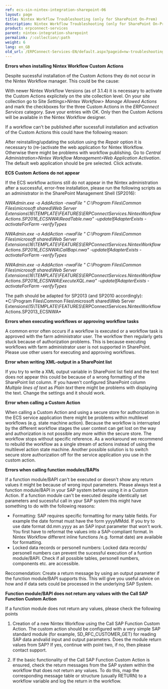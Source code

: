 ```yaml
---
ref: ecs-sin-nintex-integration-sharepoint-06
layout: page
title: Nintex Workflow Troubleshooting (only for SharePoint On-Prem)
description: Nintex Workflow Troubleshooting (only for SharePoint On-Prem)
product: erpconnect-services
parent: nintex-integration-sharepoint
permalink: /:collection/:path
weight: 6
lang: en_GB
old_url: /ERPConnect-Services-EN/default.aspx?pageid=nw-troubleshooting
---
```


**Errors when installing Nintex Workflow Custom Actions**

Despite sucessful installation of the Custom Actions they do not occur in the Nintex Workflow manager. This could be the cause:

With newer Nintex Workflow Versions (as of 3.1.4) it is necessary to activate the Custom Actions explicitely on the site collection level. On your site collection go to Site *Settings>Nintex Workflow> Manage Allowed Actions* and mark the checkboxes for the three Custom Actions in the *ERPConnect Services* category. Save your entries with OK. Only then the Custom Actions will be available in the Nintex Workflow designer.

If a workflow can't be published after sucessfull installation and activation of the Custom Actions this could have the following reason:

After reinstalling/updating the solution using the *Repair* option it is necessary to (re-)activate the web application for Nintex Workflow. Otherwise there might be problems with workflow publishing. Go to *Central Administration>Nintex Workflow Management>Web Application Activation*. The default web application should be pre selected. Click activate.   

**ECS Custom Actions do not appear** 

If the ECS workflow actions still do not appear in the Nintex administration after a successful, error-free installation, please run the following scripts as an administrator in the SharePoint Management Shell (SP2016):


*NWAdmin.exe -o AddAction -nwaFile " C:\Program Files\Common Files\microsoft shared\Web Server Extensions\16\TEMPLATE\FEATURES\ERPConnectServices.NintexWorkflowActions.SP2016_ECSNWA\ReadTable.nwa" -updateIfAdapterExists -activateForFarm -verifyTypes*

*NWAdmin.exe -o AddAction -nwaFile " C:\Program Files\Common Files\microsoft shared\Web Server Extensions\16\TEMPLATE\FEATURES\ERPConnectServices.NintexWorkflowActions.SP2016_ECSNWA\CallBapi.nwa" -updateIfAdapterExists -activateForFarm -verifyTypes*

*NWAdmin.exe -o AddAction -nwaFile " C:\Program Files\Common Files\microsoft shared\Web Server Extensions\16\TEMPLATE\FEATURES\ERPConnectServices.NintexWorkflowActions.SP2016_ECSNWA\ExecuteXQL.nwa" -updateIfAdapterExists -activateForFarm -verifyTypes*

The path should be adapted for SP2013 (and SP2010 accordingly):<br>
*C:\Program Files\Common Files\microsoft shared\Web Server Extensions\15\TEMPLATE\FEATURES\ERPConnectServices.NintexWorkflowActions.SP2013_ECSNWA\*


**Errors when executing workflows or approving workflow tasks**

A common error often occurs if a workflow is executed or a workflow task is approved with the farm administrator user. The workflow then regularly gets stuck because of authorization problems. This is because executing workflows with farm administrator user is not supported in SharePoint. Please use other users for executing and approving workflows. 


**Error when writing XML-output in a SharePoint list**

If you try to write a XML output variable in SharePoint list field and the text does not appear this could be because of a wrong formatting of the SharePoint list column. If you haven't configured SharePoint column *Multiple lines of text* as *Plain text* there might be problems with displaying the text. Change the settings and it should work. 

**Error when calling a Custom Action**

When calling a Custom Action and using a secure store for authorization in the ECS service application there might be problems within multilevel workflows (e.g. state machine action). Because the workflow is interrupted by the different workflow stages the user context can get lost on the way and authorization is not possible any more within the secure store. The workflow stops without specific reference. As a workaround we recommend to rebuild the workflow as a single stream of actions instead of using the multilevel action state machine. Another possible solution is to switch secure store authorization off for the service application you use in the custom action.    

**Errors when calling function modules/BAPIs**

If a function module/BAPI can't be executed or doesn't show any return values it might be because of wrong input parameters. Please always test a function module/BAPI in your SAP system before using it in a Custom Action. If a function module can't be executed despite identically set parameters and sucessful call in ypur SAP system this might have something to do with the following reasons: 

- Formatting: SAP requires specific formatting for many table fields. For example the date format must have the form yyyyMMdd. If you try to use date format dd.mm.yyyy as an SAP input parameter that won't work. You first have to reformat the values into a SAP-compliant format. In Nintex Workflow different inline functions /e.g. format date) are available for formatting.
- Locked data records or personell numbers: Locked data records/ personell numbers can prevent the sucessful execution of a funtion module/BAPI. Check if  all possible tables, personell numbers, components etc. are accessible.   

Reccomendation: Create a return message by using an output parameter if the function module/BAPI supports this. This will give you useful advice on how and if data sets could be processed in the underlying SAP System. 

**Function module/BAPI does not return any values with the Call SAP Function Custom Action**

If a function module does not return any values, please check the following points

1. Creation of a new Nintex Workflow using the Call SAP Function Custom Action. The custom action should be configured with a very simple SAP standard module (for example, SD_RFC_CUSTOMER_GET) for reading SAP data andvalid input and output parameters. Does the module return values from SAP? If yes, continue with point two, if no, then please contact support.

2. If the basic functionality of the Call SAP Function Custom Action is ensured, check the return messages from the SAP system within the workflow that does not return any values. To do this, map the corresponding message table or structure (usually RETURN) to a workflow variable and log the return in the workflow.   